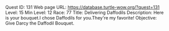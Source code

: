 Quest ID: 131
Web page URL: https://database.turtle-wow.org/?quest=131
Level: 15
Min Level: 12
Race: 77
Title: Delivering Daffodils
Description: Here is your bouquet.I chose Daffodils for you.They're my favorite!
Objective: Give Darcy the Daffodil Bouquet.
